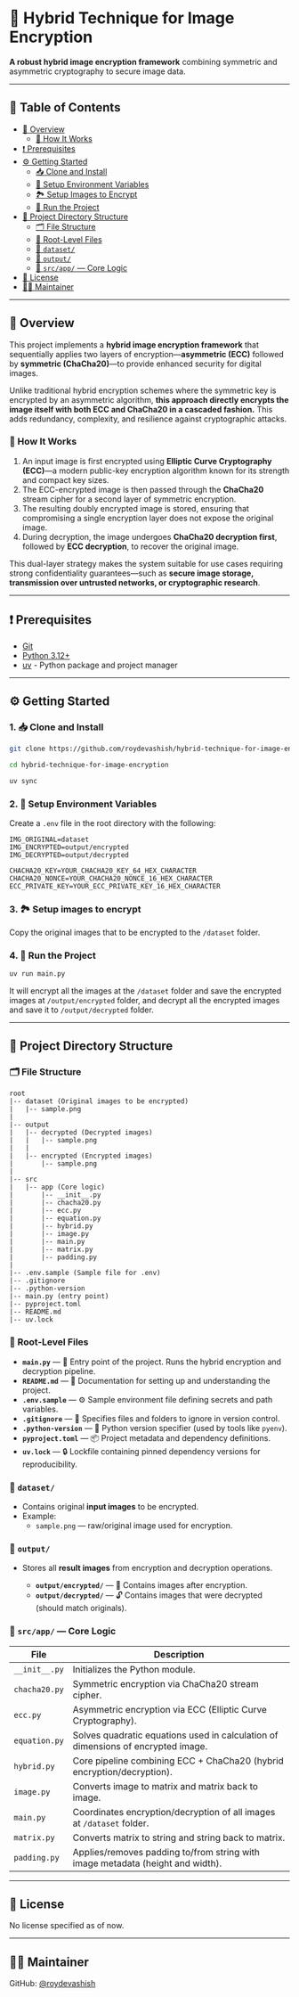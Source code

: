 # 🔐 Hybrid Technique for Image Encryption

**A robust hybrid image encryption framework** combining symmetric and asymmetric cryptography to secure image data.

---

## 📖 Table of Contents

- [📌 Overview](#-overview)
  - [🔐 How It Works](#-how-it-works)
- [❗️ Prerequisites](#️-prerequisites)
- [⚙️ Getting Started](#️-getting-started)
  - [📥 Clone and Install](#-1-clone-and-install)
  - [🔐 Setup Environment Variables](#-2-setup-environment-variables)
  - [🏞️ Setup Images to Encrypt](#-3-setup-images-to-encrypt)
  - [🧪 Run the Project](#-4-run-the-project)
- [📁 Project Directory Structure](#-project-directory-structure)
  - [🗂️ File Structure](#️-file-structure)
  - [🔄 Root-Level Files](#-root-level-files)
  - [📁 `dataset/`](#-dataset)
  - [📁 `output/`](#-output)
  - [📁 `src/app/` — Core Logic](#-srcapp--core-logic)
- [📝 License](#-license)
- [🙋‍♂️ Maintainer](#-maintainer)

---

## 📌 Overview

This project implements a **hybrid image encryption framework** that sequentially applies two layers of encryption—**asymmetric (ECC)** followed by **symmetric (ChaCha20)**—to provide enhanced security for digital images.

Unlike traditional hybrid encryption schemes where the symmetric key is encrypted by an asymmetric algorithm, **this approach directly encrypts the image itself with both ECC and ChaCha20 in a cascaded fashion.** This adds redundancy, complexity, and resilience against cryptographic attacks.

### 🔐 How It Works

1. An input image is first encrypted using **Elliptic Curve Cryptography (ECC)**—a modern public-key encryption algorithm known for its strength and compact key sizes.
2. The ECC-encrypted image is then passed through the **ChaCha20** stream cipher for a second layer of symmetric encryption.
3. The resulting doubly encrypted image is stored, ensuring that compromising a single encryption layer does not expose the original image.
4. During decryption, the image undergoes **ChaCha20 decryption first**, followed by **ECC decryption**, to recover the original image.

This dual-layer strategy makes the system suitable for use cases requiring strong confidentiality guarantees—such as **secure image storage, transmission over untrusted networks, or cryptographic research**.

---

## ❗️ Prerequisites
- [Git](https://git-scm.com/downloads)
- [Python 3.12+](https://www.python.org/downloads/)
- [uv](https://docs.astral.sh/uv/getting-started/installation/) - Python package and project manager

---

## ⚙️ Getting Started

### 1. 📥 Clone and Install

```bash
git clone https://github.com/roydevashish/hybrid‑technique‑for‑image‑encryption.git

cd hybrid‑technique‑for‑image‑encryption

uv sync
```

### 2. 🔐 Setup Environment Variables

Create a `.env` file in the root directory with the following:

```env
IMG_ORIGINAL=dataset
IMG_ENCRYPTED=output/encrypted
IMG_DECRYPTED=output/decrypted

CHACHA20_KEY=YOUR_CHACHA20_KEY_64_HEX_CHARACTER
CHACHA20_NONCE=YOUR_CHACHA20_NONCE_16_HEX_CHARACTER
ECC_PRIVATE_KEY=YOUR_ECC_PRIVATE_KEY_16_HEX_CHARACTER
```

### 3. 🏞️ Setup images to encrypt

Copy the original images that to be encrypted to the `/dataset` folder.

### 4. 🧪 Run the Project

```bash
uv run main.py
```

It will encrypt all the images at the `/dataset` folder and save the encrypted images at `/output/encrypted` folder, and decrypt all the encrypted images and save it to `/output/decrypted` folder.

---

## 📁 Project Directory Structure

### 🗂️ File Structure

```text
root
|-- dataset (Original images to be encrypted)
|   |-- sample.png
|
|-- output
|   |-- decrypted (Decrypted images)
|   |   |-- sample.png 
|   |
|   |-- encrypted (Encrypted images)
|       |-- sample.png
|
|-- src
|   |-- app (Core logic)
|       |-- __init__.py
|       |-- chacha20.py
|       |-- ecc.py
|       |-- equation.py
|       |-- hybrid.py
|       |-- image.py
|       |-- main.py
|       |-- matrix.py
|       |-- padding.py
|
|-- .env.sample (Sample file for .env)
|-- .gitignore
|-- .python-version
|-- main.py (entry point)
|-- pyproject.toml
|-- README.md
|-- uv.lock
```

### 🔄 Root-Level Files

- **`main.py`** — 🚀 Entry point of the project. Runs the hybrid encryption and decryption pipeline.
- **`README.md`** — 📄 Documentation for setting up and understanding the project.
- **`.env.sample`** — ⚙️ Sample environment file defining secrets and path variables.
- **`.gitignore`** — 🚫 Specifies files and folders to ignore in version control.
- **`.python-version`** — 🐍 Python version specifier (used by tools like `pyenv`).
- **`pyproject.toml`** — 📦 Project metadata and dependency definitions.
- **`uv.lock`** — 🔒 Lockfile containing pinned dependency versions for reproducibility.

### 📁 `dataset/`

- Contains original **input images** to be encrypted.
- Example:
  - `sample.png` — raw/original image used for encryption.

### 📁 `output/`

- Stores all **result images** from encryption and decryption operations.

  - **`output/encrypted/`** — 💾 Contains images after encryption.
  - **`output/decrypted/`** — 🔓 Contains images that were decrypted (should match originals).

### 📁 `src/app/` — Core Logic

| File             | Description |
|------------------|-------------|
| `__init__.py`     | Initializes the Python module. |
| `chacha20.py`     | Symmetric encryption via ChaCha20 stream cipher. |
| `ecc.py`          | Asymmetric encryption via ECC (Elliptic Curve Cryptography).|
| `equation.py`     | Solves quadratic equations used in calculation of dimensions of encrypted image. |
| `hybrid.py`       | Core pipeline combining ECC + ChaCha20 (hybrid encryption/decryption). |
| `image.py`        | Converts image to matrix and matrix back to image. |
| `main.py`         | Coordinates encryption/decryption of all images at `/dataset` folder. |
| `matrix.py`       | Converts matrix to string and string back to matrix. |
| `padding.py`      | Applies/removes padding to/from string with image metadata (height and width). |

---

## 📝 License
No license specified as of now.

---

## 🙋‍♂️ Maintainer
GitHub: [@roydevashish](https://github.com/roydevashish)
